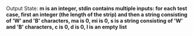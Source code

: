 Output State: **m is an integer, stdin contains multiple inputs: for each test case, first an integer (the length of the strip) and then a string consisting of 'W' and 'B' characters, ma is 0, mi is 0, s is a string consisting of 'W' and 'B' characters, c is 0, d is 0, l is an empty list**